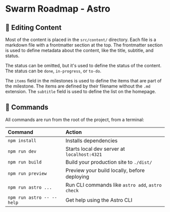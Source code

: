 # Swarm Roadmap - Astro

## 🚀 Editing Content

Most of the content is placed in the `src/content/` directory. Each file is a markdown file with a frontmatter section at the top. The frontmatter section is used to define metadata about the content, like the title, subtitle, and status.

The status can be omitted, but it's used to define the status of the content. The status can be `done`, `in-progress`, or `to-do`.

The `items` field in the milestones is used to define the items that are part of the milestone. The items are defined by their filename without the `.md` extension. The `subtitle` field is used to define the list on the homepage.

## 🧞 Commands

All commands are run from the root of the project, from a terminal:

| Command                   | Action                                           |
| :------------------------ | :----------------------------------------------- |
| `npm install`             | Installs dependencies                            |
| `npm run dev`             | Starts local dev server at `localhost:4321`      |
| `npm run build`           | Build your production site to `./dist/`          |
| `npm run preview`         | Preview your build locally, before deploying     |
| `npm run astro ...`       | Run CLI commands like `astro add`, `astro check` |
| `npm run astro -- --help` | Get help using the Astro CLI                     |
